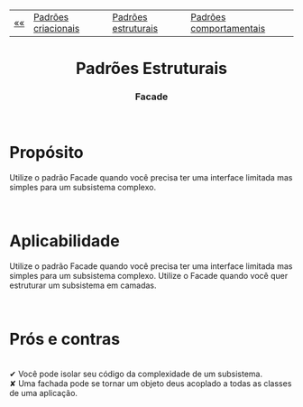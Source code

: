 <h5 align="center">
<table align="center">
  <tr>
    <td><a href="https://github.com/jfmsantos/design-patterns">«« </a></td>
    <td><a href="https://github.com/jfmsantos/design-patterns/tree/master/src/creational">Padrões criacionais</a></td>
    <td><a href="https://github.com/jfmsantos/design-patterns/tree/master/src/estruturais">Padrões estruturais</a></td>
    <td><a href="https://github.com/jfmsantos/design-patterns/tree/master/src/comportamentais">Padrões comportamentais</a></td>
  </tr>
</table>
</h5>

<h1 align="center">
  Padrões Estruturais
</h1>

<h3 align="center">
  Facade
</h3>

<br>

# Propósito
 
Utilize o padrão Facade quando você precisa ter uma interface limitada mas simples para um subsistema complexo. 

<br> 

# Aplicabilidade

  Utilize o padrão Facade quando você precisa ter uma interface limitada mas simples para um 	subsistema complexo.
  Utilize o Facade quando você quer estruturar um subsistema em camadas.
  
  <br>
  
# Prós e contras
 
 <br>
✔  Você pode isolar seu código da complexidade de um subsistema.
 <br>
✘   Uma fachada pode se tornar um objeto deus acoplado a todas as classes de uma aplicação.

